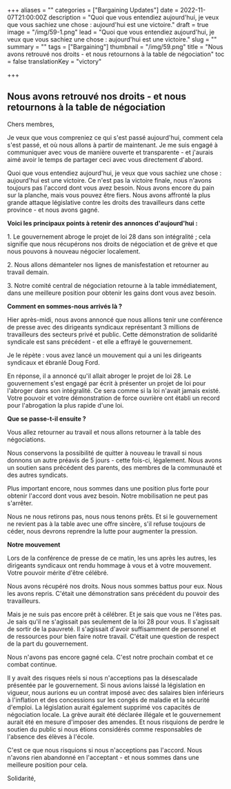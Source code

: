 +++
aliases = ""
categories = ["Bargaining Updates"]
date = 2022-11-07T21:00:00Z
description = "Quoi que vous entendiez aujourd'hui, je veux que vous sachiez une chose : aujourd'hui est une victoire."
draft = true
image = "/img/59-1.png"
lead = "Quoi que vous entendiez aujourd'hui, je veux que vous sachiez une chose : aujourd'hui est une victoire."
slug = ""
summary = ""
tags = ["Bargaining"]
thumbnail = "/img/59.png"
title = "Nous avons retrouvé nos droits - et nous retournons à la table de négociation"
toc = false
translationKey = "victory"

+++
## Nous avons retrouvé nos droits - et nous retournons à la table de négociation

Chers membres,

Je veux que vous compreniez ce qui s'est passé aujourd'hui, comment cela s'est passé, et où nous allons à partir de maintenant. Je me suis engagé à communiquer avec vous de manière ouverte et transparente - et j'aurais aimé avoir le temps de partager ceci avec vous directement d'abord.

Quoi que vous entendiez aujourd'hui, je veux que vous sachiez une chose : aujourd'hui est une victoire. Ce n'est pas la victoire finale, nous n'avons toujours pas l'accord dont vous avez besoin. Nous avons encore du pain sur la planche, mais vous pouvez être fiers. Nous avons affronté la plus grande attaque législative contre les droits des travailleurs dans cette province - et nous avons gagné.

**Voici les principaux points à retenir des annonces d'aujourd'hui :**

1\. Le gouvernement abroge le projet de loi 28 dans son intégralité ; cela signifie que nous récupérons nos droits de négociation et de grève et que nous pouvons à nouveau négocier localement.

2\. Nous allons démanteler nos lignes de manisfestation et retourner au travail demain.

3\. Notre comité central de négociation retourne à la table immédiatement, dans une meilleure position pour obtenir les gains dont vous avez besoin.

**Comment en sommes-nous arrivés là ?**

Hier après-midi, nous avons annoncé que nous allions tenir une conférence de presse avec des dirigeants syndicaux représentant 3 millions de travailleurs des secteurs privé et public. Cette démonstration de solidarité syndicale est sans précédent - et elle a effrayé le gouvernement.

Je le répète : vous avez lancé un mouvement qui a uni les dirigeants syndicaux et ébranlé Doug Ford.

En réponse, il a annoncé qu'il allait abroger le projet de loi 28. Le gouvernement s'est engagé par écrit à présenter un projet de loi pour l'abroger dans son intégralité. Ce sera comme si la loi n'avait jamais existé. Votre pouvoir et votre démonstration de force ouvrière ont établi un record pour l'abrogation la plus rapide d'une loi.

**Que se passe-t-il ensuite ?**

Vous allez retourner au travail et nous allons retourner à la table des négociations.

Nous conservons la possibilité de quitter à nouveau le travail si nous donnons un autre préavis de 5 jours - cette fois-ci, légalement. Nous avons un soutien sans précédent des parents, des membres de la communauté et des autres syndicats.

Plus important encore, nous sommes dans une position plus forte pour obtenir l'accord dont vous avez besoin. Notre mobilisation ne peut pas s'arrêter.

Nous ne nous retirons pas, nous nous tenons prêts. Et si le gouvernement ne revient pas à la table avec une offre sincère, s'il refuse toujours de céder, nous devrons reprendre la lutte pour augmenter la pression.

**Notre mouvement**

Lors de la conférence de presse de ce matin, les uns après les autres, les dirigeants syndicaux ont rendu hommage à vous et à votre mouvement. Votre pouvoir mérite d'être célébré.

Nous avons récupéré nos droits. Nous nous sommes battus pour eux. Nous les avons repris. C'était une démonstration sans précédent du pouvoir des travailleurs.

Mais je ne suis pas encore prêt à célébrer. Et je sais que vous ne l'êtes pas. Je sais qu'il ne s'agissait pas seulement de la loi 28 pour vous. Il s'agissait de sortir de la pauvreté. Il s'agissait d'avoir suffisamment de personnel et de ressources pour bien faire notre travail. C'était une question de respect de la part du gouvernement.

Nous n'avons pas encore gagné cela. C'est notre prochain combat et ce combat continue.

Il y avait des risques réels si nous n'acceptions pas la désescalade présentée par le gouvernement. Si nous avions laissé la législation en vigueur, nous aurions eu un contrat imposé avec des salaires bien inférieurs à l'inflation et des concessions sur les congés de maladie et la sécurité d'emploi. La législation aurait également supprimé vos capacités de négociation locale. La grève aurait été déclarée illégale et le gouvernement aurait été en mesure d'imposer des amendes. Et nous risquions de perdre le soutien du public si nous étions considérés comme responsables de l'absence des élèves à l'école.

C'est ce que nous risquions si nous n'acceptions pas l'accord. Nous n'avons rien abandonné en l'acceptant - et nous sommes dans une meilleure position pour cela.

Solidarité,